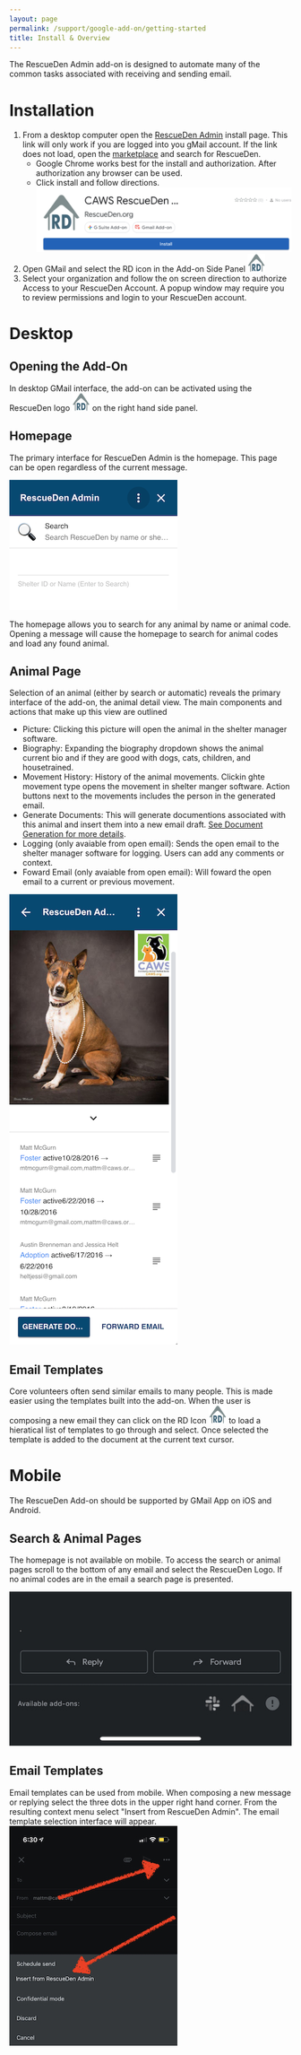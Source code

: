 ```yaml
---
layout: page
permalink: /support/google-add-on/getting-started
title: Install & Overview
---
```

The RescueDen Admin add-on is designed to automate many of the common tasks associated with receiving and sending email.   

# Installation 
1. From a desktop computer open the [RescueDen Admin](https://gsuite.google.com/u/1/marketplace/app/caws_rescueden_admin/576875918203?hl=en&pann=gaw) install page.  This link will only work if you are logged into you gMail account.  If the link does not load, open the [marketplace](https://gsuite.google.com/u/2/marketplace) and search for RescueDen.
	* Google Chrome works best for the install and authorization.  After authorization any browser can be used.
	* Click install and follow directions.
	![Install Screen](installImages/installScreen.png)
2. Open GMail and select the RD icon in the Add-on Side Panel
		![Icon](/static/icon_32x32.png)
3. Select your organization and follow the on screen direction to authorize Access to your RescueDen Account. A popup window may require you to review permissions and login to your RescueDen account.

# Desktop
## Opening the Add-On
In desktop GMail interface, the add-on can be activated using the RescueDen logo ![Icon](/static/icon_32x32.png) on the right hand side panel.

## Homepage
The primary interface for RescueDen Admin is the homepage.  This page can be open regardless of the current message.
	
![Install Screen](installImages/homeScreen.png)

The homepage allows you to search for any animal by name or animal code.  Opening a message will cause the homepage to search for animal codes and load any found animal.

## Animal Page
Selection of an animal (either by search or automatic) reveals the primary interface of the add-on, the animal detail view.  The main components and actions that make up this view are outlined
	
* Picture: Clicking this picture will open the animal in the shelter manager software.
* Biography: Expanding the biography dropdown shows the animal current bio and if they are good with dogs, cats, children, and housetrained.
* Movement History: History of the animal movements. Clickin ghte movement type opens the movement in shelter manger software. Action buttons next to the movements includes the person in the generated email. 
* Generate Documents: This will generate documentions associated with this animal and insert them into a new email draft. [See Document Generation for more details](/support/google-add-on/document-generation).
* Logging (only avaiable from open email): Sends the open email to the shelter manager software for logging.  Users can add any comments or context.
* Foward Email (only avaiable from open email): Will foward the open email to a current or previous movement.

![Animal Page](installImages/animalPage.png)

## Email Templates
Core volunteers often send similar emails to many people.  This is made easier using the templates built into the add-on.   When the user is composing a new email they can click on the RD Icon ![Icon](/static/icon_32x32.png) to load a hieratical list of templates to go through and select.  Once selected the template is added to the document at the current text cursor. 

# Mobile
The RescueDen Add-on should be supported by GMail App on iOS and Android.

## Search & Animal Pages
The homepage is not available on mobile.  To access the search or animal pages scroll to the bottom of any email and select the RescueDen Logo. If no animal codes are in the email a search page is presented. 

![Mobile Interface](installImages/mobileSearch.jpeg)

## Email Templates
Email templates can be used from mobile.  When composing a new message or replying select the three dots in the upper right hand corner.  From the resulting context menu select "Insert from RescueDen Admin".  The email template selection interface will appear. 
![Mobile Template](installImages/mobileTemplate.jpeg)


